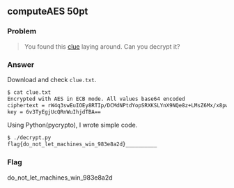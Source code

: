 <!-- This markdown file is writeup template. -->

## computeAES 50pt

### Problem
> You found this [clue](https://webshell2017.picoctf.com/static/2e78cf6a104dfa8e0c9220e987aaceb2/clue.txt) laying around. Can you decrypt it?

### Answer
Download and check `clue.txt`.

```bash
$ cat clue.txt 
Encrypted with AES in ECB mode. All values base64 encoded
ciphertext = rW4q3swEuIOEy8RTIp/DCMdNPtdYopSRXKSLYnX9NQe8z+LMsZ6Mx/x8pwGwofdZ
key = 6v3TyEgjUcQRnWuIhjdTBA== 
```

Using Python(pycrypto), I wrote simple code. 

```bash
$ ./decrypt.py 
flag{do_not_let_machines_win_983e8a2d}__________
```

### Flag
do_not_let_machines_win_983e8a2d
